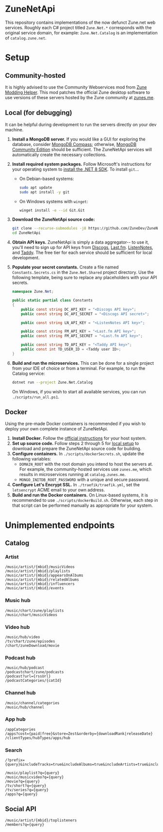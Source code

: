 # ZuneNetApi
This repository contains implementations of the now defunct Zune.net web services. Roughly each C# project titled `Zune.Net.*` corresponds with the original service domain, for example: `Zune.Net.Catalog` is an implementation of `catalog.zune.net`.

# Setup
## Community-hosted
It is highly advised to use the Community Webservices mod from [Zune Modding Helper](https://github.com/ZuneDev/ZuneModdingHelper/releases). This mod patches the official Zune desktop software to use versions of these servers hosted by the Zune community at [zunes.me](https://zunes.me).

## Local (for debugging)
It can be helpful during development to run the servers directly on your dev machine.

1. **Install a MongoDB server.** If you would like a GUI for exploring the database, consider [MongoDB Compass](https://www.mongodb.com/try/download/compass); otherwise, [MongoDB Community Edition](https://www.mongodb.com/try/download/community) should be sufficient. The ZuneNetApi services will automatically create the necessary collections.

2. **Install required system packages.** Follow Microsoft's instructions for your operating system to [install the .NET 8 SDK](https://learn.microsoft.com/en-us/dotnet/core/install/). To install `git`...
   - On Debian-based systems:
     ```sh
     sudo apt update
     sudo apt install -y git
     ```
   - On Windows systems with `winget`:
     ```sh
     winget install -e --id Git.Git 
     ```

3. **Download the ZuneNetApi source code:**
    ```sh
    git clone --recurse-submodules -j8 https://github.com/ZuneDev/ZuneNetApi.git
    cd ZuneNetApi
    ```

4. **Obtain API keys.** ZuneNetApi is simply a data aggregator-- to use it, you'll need to sign up for API keys from [Discogs](https://www.discogs.com/developers), [Last.fm](https://www.last.fm/api). [ListenNotes](https://www.listennotes.com/api/), and [Taddy](https://taddy.org/developers/podcast-api). The free tier for each service should be sufficient for local development.

5. **Populate your secret constants.** Create a file named `Constants.Secrets.cs` in the `Zune.Net.Shared` project directory. Use the following template, being sure to replace any placeholders with your API secrets.
   ```cs
   namespace Zune.Net;

   public static partial class Constants
   {
       public const string DC_API_KEY = "<Discogs API key>";
       public const string DC_API_SECRET = "<Discogs API secret>";
   
       public const string LN_API_KEY = "<ListenNotes API key>";
   
       public const string FM_API_KEY = "<Last.fm API key>";
       public const string FM_API_SECRET = "<Last.fm API key>";
   
       public const string TD_API_KEY = "<Taddy API key>";
       public const int TD_USER_ID = <Taddy user ID>;
   }
   ```
   
6. **Build and run the microservices.** This can be done for a single project from your IDE of choice or from a terminal. For example, to run the Catalog service:
   ```sh
   dotnet run --project Zune.Net.Catalog
   ```
   On Windows, if you wish to start all available services, you can run `./scripts/run_all.ps1`. 

## Docker
Using the pre-made Docker containers is recommended if you wish to deploy your own complete instance of ZuneNetApi.

1. **Install Docker.** Follow the [official instructions](https://docs.docker.com/engine/install/) for your host system.
2. **Set up source code.** Follow steps 2 through 5 for [local setup](#local-for-debugging) to download and prepare the ZuneNetApi source code for building.
3. **Configure containers.** In `./scripts/dockerSecrets.sh`, update the following variables:
    - `DOMAIN_ROOT` with the root domain you intend to host the servers at. For example, the community-hosted services use `zunes.me`, which results in microservices running at `catalog.zunes.me`.
    - `MONGO_INITDB_ROOT_PASSWORD` with a unique and secure password.
4. **Configure Let's Encrypt SSL.** In `./traefik/traefik.yml`, set the `letsencrypt` ACME email to your own address.
5. **Build and run the Docker containers.** On Linux-based systems, it is recommended to use `./scripts/dockerBuild.sh`. Otherwise, each step in that script can be performed manually as appropriate for your system.

# Unimplemented endpoints

## Catalog
### Artist
```
/music/artist/{mbid}/musicVideos
/music/artist/{mbid}/playlists
/music/artist/{mbid}/appearsOnAlbums
/music/artist/{mbid}/relatedAlbums
/music/artist/{mbid}/influencers
/music/artist/{mbid}/events
```

### Music hub
```
/music/chart/zune/playlists
/music/chart/musicVideos
```

### Video hub
```
/music/hub/video
/tv/chart/zune/episodes
/chart/zuneDownload/movie
```

### Podcast hub
```
/music/hub/podcast
/podcastchart/zune/podcasts
/podcast?url={rssUrl}
/podcastCategories/{catId}
```

### Channel hub
```
/music/channel/categories
/music/hub/channel
```

### App hub
```
/appCategories
/apps?cost={paid|free}&store=Zest&orderby={downloadRank|releaseDate}
/clientTypes/hubTypes/apps/hub
```

### Search
```
/?prefix={query}&includeTracks=true&includeAlbums=true&includeArtists=true&includeMovies=true&includeVideoShorts=true&includeTVSeries=true&includeMusicVideos=true&includePodcasts=true&includeApplications=true&clientType=PC/Windows

/music/playlist?q={query}
/music/musicvideo?q={query}
/movie?q={query}
/tv/short?q={query}
/tv/series?q={query}
/apps?q={query}
```

## Social API
```
/music/artist/{mbid}/toplisteners
/members?q={query}
```